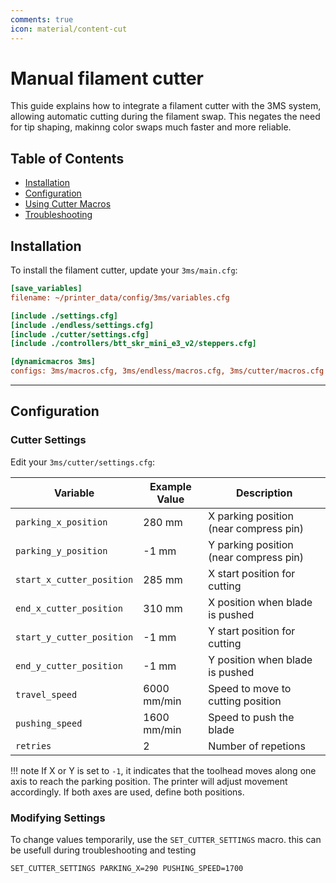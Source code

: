 ```yaml
---
comments: true
icon: material/content-cut
---
```


# Manual filament cutter

This guide explains how to integrate a filament cutter with the 3MS system, allowing automatic cutting during the filament swap. This negates the need for tip shaping, makinng color swaps much faster and more reliable.

## Table of Contents
- [Installation](#installation)
- [Configuration](#configuration)
- [Using Cutter Macros](#using-cutter-macros)
- [Troubleshooting](#troubleshooting)


## Installation
To install the filament cutter, update your `3ms/main.cfg`:

```cfg title="3ms/main.cfg" hl_lines="6 10"
[save_variables]
filename: ~/printer_data/config/3ms/variables.cfg

[include ./settings.cfg]
[include ./endless/settings.cfg]
[include ./cutter/settings.cfg]
[include ./controllers/btt_skr_mini_e3_v2/steppers.cfg]

[dynamicmacros 3ms]
configs: 3ms/macros.cfg, 3ms/endless/macros.cfg, 3ms/cutter/macros.cfg
```

---

## Configuration

### Cutter Settings

Edit your `3ms/cutter/settings.cfg`:

| Variable                   | Example Value  | Description                             |
|----------------------------|----------------|-----------------------------------------|
| `parking_x_position`        | 280 mm         | X parking position (near compress pin) |
| `parking_y_position`        | -1 mm          | Y parking position (near compress pin) |
| `start_x_cutter_position`   | 285 mm         | X start position for cutting           |
| `end_x_cutter_position`     | 310 mm         | X position when blade is pushed        |
| `start_y_cutter_position`   | -1  mm         | Y start position for cutting           |
| `end_y_cutter_position`     | -1  mm         | Y position when blade is pushed        |
| `travel_speed`              | 6000 mm/min    | Speed to move to cutting position      |
| `pushing_speed`             | 1600 mm/min    | Speed to push the blade                |
| `retries`                   | 2              | Number of repetions                    |

!!! note 
    If X or Y is set to `-1`, it indicates that the toolhead moves along one axis to reach the parking position.
    The printer will adjust movement accordingly. If both axes are used, define both positions.

### Modifying Settings
To change values temporarily, use the `SET_CUTTER_SETTINGS` macro. this can be usefull during troubleshooting and testing

```gcode
SET_CUTTER_SETTINGS PARKING_X=290 PUSHING_SPEED=1700
```